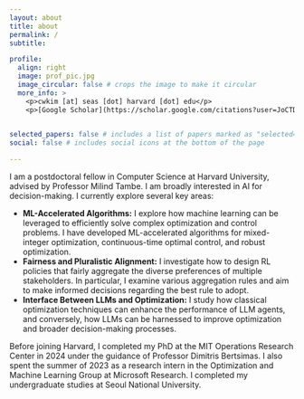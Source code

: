 ```yaml
---
layout: about
title: about
permalink: /
subtitle: 

profile:
  align: right
  image: prof_pic.jpg
  image_circular: false # crops the image to make it circular
  more_info: >
    <p>cwkim [at] seas [dot] harvard [dot] edu</p>
    <p>[Google Scholar](https://scholar.google.com/citations?user=JoCTDUgAAAAJ&hl=en)|[LinkedIn](https://www.linkedin.com/in/adamcwkim/)|[Resume(PDF)](/assets/pdf/Resume_New.pdf) </p>
  

selected_papers: false # includes a list of papers marked as "selected={true}"
social: false # includes social icons at the bottom of the page

---
```


I am a postdoctoral fellow in Computer Science at Harvard University, advised by Professor Milind Tambe. I am broadly interested in AI for decision-making. I currently explore several key areas:
- **ML-Accelerated Algorithms:** I explore how machine learning can be leveraged to efficiently solve complex optimization and control problems. I have developed ML-accelerated algorithms for mixed-integer optimization, continuous-time optimal control, and robust optimization.
- **Fairness and Pluralistic Alignment:** I investigate how to design RL policies that fairly aggregate the diverse preferences of multiple stakeholders. In particular, I examine various aggregation rules and aim to make informed decisions regarding the best rule to adopt.
- **Interface Between LLMs and Optimization:** I study how classical optimization techniques can enhance the performance of LLM agents, and conversely, how LLMs can be harnessed to improve optimization and broader decision-making processes.

Before joining Harvard, I completed my PhD at the MIT Operations Research Center in 2024 under the guidance of Professor Dimitris Bertsimas. I also spent the summer of 2023 as a research intern in the Optimization and Machine Learning Group at Microsoft Research. I completed my undergraduate studies at Seoul National University.





